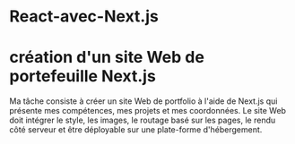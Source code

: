 # React-avec-Next.js
 # création d'un site Web de portefeuille Next.js
 Ma tâche consiste à créer un site Web de portfolio à l'aide de Next.js qui présente mes compétences, mes projets et mes coordonnées. Le site Web doit intégrer le style, les images, le routage basé sur les pages, le rendu côté serveur et être déployable sur une plate-forme d'hébergement.
